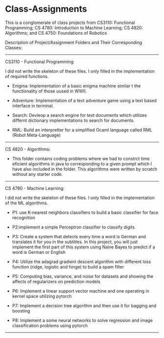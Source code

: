 # Class-Assignments
This is a conglomerate of class projects from CS3110: Functional Programming; CS 4780: Introduction to Machine Learning; CS 4820: Algorithms; and CS 4750: Foundations of Robotics


Description of Project/Assignment Folders and Their Corresponding Classes:

_________________________________________________


CS3110 - Functional Programming: 

 I did not write the skeleton of these files.  I only filled in the implementation of required functions. 
  
*  Enigma: Implementation of a basic enigma machine similar t the functionality of those uused in WWII. 
  
*  Adventure: Implementation of a text adventure game using a text based interface in terminal.
  
*  Search:  Devleop a search engine for text documents which utilizes differnt dictionary implementations to search for documents.  
  
*  RML: Build an interpretter for a simplified Ocaml language called RML (Robot Meta-Language)
  
____________________________________________________

CS 4820 - Algorithms:

* This folder contains coding problems where we had to constrct time eficient algorithms in java to corresponding to a given prompt which I have also included in the folder.  This algorithms were written by scratch without any starter code. 

___________________________________________________

CS 4780 - Machine Learning:  

 I did not write the skeleton of these files.  I only filled in the implementation of the ML algorithms. 

*  P1: use K-nearest neighbors classifiers to build a basic classifier for face recognition
  
*  P2:implement a simple Perceptron classifier to classify digits
  
*  P3: Create a system that detects every time a word is German and translates it for you in the subtitles. In this project, you will just implement the first part of this system using Naïve Bayes to predict if a word is German or English
  
*  P4: Utilize the adagrad gradient descent algorithm with different loss function (ridge, logistic and hinge) to build a spam filter
  
*  P5: Computing bias, variance, and noise for datasets and showing the affects of regularizers on prediction models
  
*  P6: Implement a linear support vector machine and one operating in kernel space utilizing pytorch
  
*  P7: Implement a decision tree algorithm and then use it for bagging and boosting
  
*  P8: Implement a some neural networks to solve regression and image classification problems using pytorch
___________________________________________________
 
 
